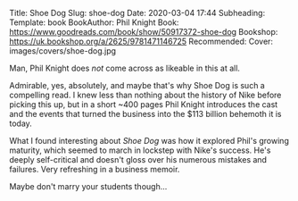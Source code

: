 Title: Shoe Dog
Slug: shoe-dog
Date: 2020-03-04 17:44
Subheading: 
Template: book
BookAuthor: Phil Knight
Book: https://www.goodreads.com/book/show/50917372-shoe-dog
Bookshop: https://uk.bookshop.org/a/2625/9781471146725
Recommended: 
Cover: images/covers/shoe-dog.jpg

Man, Phil Knight does *not* come across as likeable in this at all.

Admirable, yes, absolutely, and maybe that's why Shoe Dog is such a compelling read. I knew less than nothing about the history of Nike before picking this up, but in a short ~400 pages Phil Knight introduces the cast and the events that turned the business into the $113 billion behemoth it is today.

What I found interesting about *Shoe Dog* was how it explored Phil's growing maturity, which seemed to march in lockstep with Nike's success. He's deeply self-critical and doesn't gloss over his numerous mistakes and failures. Very refreshing in a business memoir.

Maybe don't marry your students though...